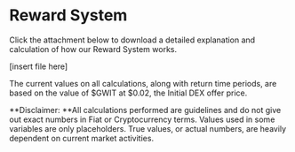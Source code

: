 # Reward System

Click the attachment below to download a detailed explanation and calculation of how our Reward System works.

[insert file here]

The current values on all calculations, along with return time periods, are based on the value of $GWIT at $0.02, the Initial DEX offer price.

**Disclaimer: **All calculations performed are guidelines and do not give out exact numbers in Fiat or Cryptocurrency terms. Values used in some variables are only placeholders. True values, or actual numbers, are heavily dependent on current market activities.
